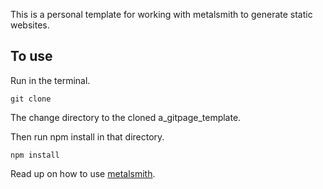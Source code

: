 This is a personal template for working with metalsmith to generate static websites.

To use
----

Run in the terminal.

`git clone `

The change directory to the cloned a_gitpage_template.

Then run npm install in that directory.

`npm install`

Read up on how to use [metalsmith](http://www.metalsmith.io/).
